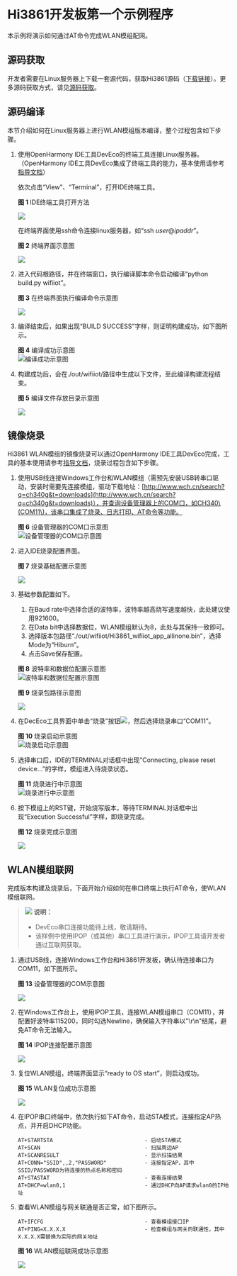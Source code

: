 # Hi3861开发板第一个示例程序<a name="ZH-CN_TOPIC_0000001053302600"></a>

本示例将演示如何通过AT命令完成WLAN模组配网。

## 源码获取<a name="section1545225464016"></a>

开发者需要在Linux服务器上下载一套源代码，获取Hi3861源码（[下载链接](https://repo.huaweicloud.com/harmonyos/os/1.0/code-1.0.tar.gz)）。更多源码获取方式，请见[源码获取](../get-code/源码获取.md)。

## 源码编译<a name="section1736014117148"></a>

本节介绍如何在Linux服务器上进行WLAN模组版本编译，整个过程包含如下步骤。

1.  使用OpenHarmony IDE工具DevEco的终端工具连接Linux服务器。（OpenHarmony IDE工具DevEco集成了终端工具的能力，基本使用请参考[指导文档](https://device.harmonyos.com/cn/docs/ide/user-guides/service_introduction-0000001050166905)）

    依次点击“View”、“Terminal”，打开IDE终端工具。

    **图 1**  IDE终端工具打开方法<a name="fig1975813338510"></a>  
    

    ![](figures/zh-cn_image_0000001055040538.png)

    在终端界面使用ssh命令连接linux服务器，如“ssh  _user_@_ipaddr_”。

    **图 2**  终端界面示意图<a name="fig91165301546"></a>  
    

    ![](figures/zh-cn_image_0000001054599199.png)

2.  进入代码根路径，并在终端窗口，执行编译脚本命令启动编译“python build.py wifiiot”。

    **图 3**  在终端界面执行编译命令示意图<a name="fig17727115215612"></a>  
    

    ![](figures/zh-cn_image_0000001055040596.png)

3.  编译结束后，如果出现“BUILD SUCCESS”字样，则证明构建成功，如下图所示。

    **图 4**  编译成功示意图<a name="fig1262101218463"></a>  
    ![](figures/编译成功示意图.png "编译成功示意图")

4.  构建成功后，会在./out/wifiiot/路径中生成以下文件，至此编译构建流程结束。

    **图 5**  编译文件存放目录示意图<a name="fig38521346164618"></a>  
    

    ![](figures/zh-cn_image_0000001055040654.png)


## 镜像烧录<a name="section1610612214150"></a>

Hi3861 WLAN模组的镜像烧录可以通过OpenHarmony IDE工具DevEco完成，工具的基本使用请参考[指导文档](https://device.harmonyos.com/cn/docs/ide/user-guides/service_introduction-0000001050166905)，烧录过程包含如下步骤。

1.  使用USB线连接Windows工作台和WLAN模组（需预先安装USB转串口驱动，安装时需要先连接模组，驱动下载地址：[http://www.wch.cn/search?q=ch340g&t=downloads](http://www.wch.cn/search?q=ch340g&t=downloads)），并查询设备管理器上的COM口，如CH340\(COM11\)，该串口集成了烧录、日志打印、AT命令等功能。

    **图 6**  设备管理器的COM口示意图<a name="fig85905394917"></a>  
    ![](figures/设备管理器的COM口示意图.png "设备管理器的COM口示意图")

2.  进入IDE烧录配置界面。

    **图 7**  烧录基础配置示意图<a name="fig16939203111472"></a>  
    

    ![](figures/zh-cn_image_0000001054877726.png)

3.  基础参数配置如下。

    1.  在Baud rate中选择合适的波特率，波特率越高烧写速度越快，此处建议使用921600。
    2.  在Data bit中选择数据位，WLAN模组默认为8，此处与其保持一致即可。
    3.  选择版本包路径“./out/wifiiot/Hi3861\_wifiiot\_app\_allinone.bin”，选择Mode为“Hiburn”。
    4.  点击Save保存配置。

    **图 8**  波特率和数据位配置示意图<a name="fig4315145184815"></a>  
    ![](figures/波特率和数据位配置示意图.png "波特率和数据位配置示意图")

    **图 9**  烧录包路径示意图<a name="fig105491550185115"></a>  
    

    ![](figures/zh-cn_image_0000001055427138.png)

4.  在DecEco工具界面中单击“烧录”按钮![](figures/zh-cn_image_0000001054443694.png)，然后选择烧录串口“COM11”。

    **图 10**  烧录启动示意图<a name="fig051518341529"></a>  
    ![](figures/烧录启动示意图.png "烧录启动示意图")

5.  选择串口后，IDE的TERMINAL对话框中出现“Connecting, please reset device...”的字样，模组进入待烧录状态。

    **图 11**  烧录进行中示意图<a name="fig233565715549"></a>  
    ![](figures/烧录进行中示意图.png "烧录进行中示意图")

6.  按下模组上的RST键，开始烧写版本，等待TERMINAL对话框中出现“Execution Successful”字样，即烧录完成。

    **图 12**  烧录完成示意图<a name="fig191921618564"></a>  
    

    ![](figures/zh-cn_image_0000001054802306.png)


## WLAN模组联网<a name="section168257461059"></a>

完成版本构建及烧录后，下面开始介绍如何在串口终端上执行AT命令，使WLAN模组联网。

>![](public_sys-resources/icon-note.gif) **说明：** 
>-   DevEco串口连接功能待上线，敬请期待。
>-   该样例中使用IPOP（或其他）串口工具进行演示，IPOP工具请开发者通过互联网获取。

1.  通过USB线，连接Windows工作台和Hi3861开发板，确认待连接串口为COM11，如下图所示。

    **图 13**  设备管理器的COM示意图<a name="fig1896113112349"></a>  
    

    ![](figures/zh-cn_image_0000001055268090.png)

2.  在Windows工作台上，使用IPOP工具，连接WLAN模组串口（COM11），并配置好波特率115200，同时勾选Newline，确保输入字符串以"\\r\\n"结尾，避免AT命令无法输入。

    **图 14**  IPOP连接配置示意图<a name="fig143024270340"></a>  
    

    ![](figures/zh-cn_image_0000001055427946.png)

3.  复位WLAN模组，终端界面显示“ready to OS start”，则启动成功。

    **图 15**  WLAN复位成功示意图<a name="fig496084516332"></a>  
    

    ![](figures/zh-cn_image_0000001055148043.png)

4.  在IPOP串口终端中，依次执行如下AT命令，启动STA模式，连接指定AP热点，并开启DHCP功能。

    ```
    AT+STARTSTA                             - 启动STA模式
    AT+SCAN                                 - 扫描周边AP
    AT+SCANRESULT                           - 显示扫描结果
    AT+CONN="SSID",,2,"PASSWORD"            - 连接指定AP，其中SSID/PASSWORD为待连接的热点名称和密码
    AT+STASTAT                              - 查看连接结果
    AT+DHCP=wlan0,1                         - 通过DHCP向AP请求wlan0的IP地址
    ```

5.  查看WLAN模组与网关联通是否正常，如下图所示。

    ```
    AT+IFCFG                                - 查看模组接口IP
    AT+PING=X.X.X.X                         - 检查模组与网关的联通性，其中X.X.X.X需替换为实际的网关地址
    ```

    **图 16**  WLAN模组联网成功示意图<a name="fig1166371318339"></a>  
    

    ![](figures/zh-cn_image_0000001055428072.png)


